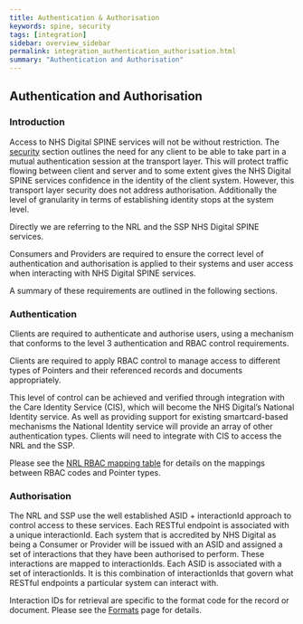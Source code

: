 ```yaml
---
title: Authentication & Authorisation
keywords: spine, security
tags: [integration]
sidebar: overview_sidebar
permalink: integration_authentication_authorisation.html
summary: "Authentication and Authorisation"
---
```


## Authentication and Authorisation ##


### Introduction ###

Access to NHS Digital SPINE services will not be without restriction. The [security](development_api_security_guidance.html) section outlines the need for any client to be able to take part in a mutual authentication session at the transport layer. This will protect traffic flowing between client and server and to some extent gives the NHS Digital SPINE services confidence in the identity of the client system. However, this transport layer security does not address authorisation. Additionally the level of granularity in terms of establishing identity stops at the system level.

Directly we are referring to the NRL and the SSP NHS Digital SPINE services.

Consumers and Providers are required to ensure the correct level of authentication and authorisation is applied to their systems and user access when interacting with NHS Digital SPINE services. 

A summary of these requirements are outlined in the following sections.

### Authentication ###

Clients are required to authenticate and authorise users, using a mechanism that conforms to the level 3 authentication and RBAC control requirements. 

Clients are required to apply RBAC control to manage access to different types of Pointers and their referenced records and documents appropriately. 

This level of control can be achieved and verified through integration with the Care Identity Service (CIS), which will become the NHS Digital’s National Identity service. As well as providing support for existing smartcard-based mechanisms the National Identity service will provide an array of other authentication types. Clients will need to integrate with CIS to access the NRL and the SSP.

Please see the [NRL RBAC mapping table](explore_rbac_mapping.html) for details on the mappings between RBAC codes and Pointer types.

### Authorisation ###

The NRL and SSP use the well established ASID + interactionId approach to control access to these services. Each RESTful endpoint is associated with a unique interactionId. Each system that is accredited by NHS Digital as being a Consumer or Provider will be issued with an ASID and assigned a set of interactions that they have been authorised to perform. These interactions are mapped to interactionIds. Each ASID is associated with a set of interactionIds. It is this combination of interactionIds that govern what RESTful endpoints a particular system can interact with.

Interaction IDs for retrieval are specific to the format code for the record or document. Please see the [Formats](retrieval_formats.html) page for details.

